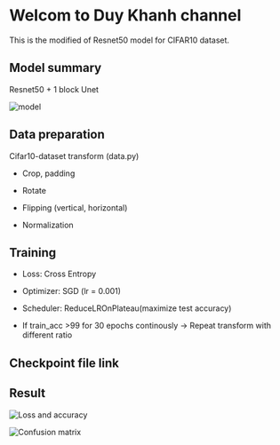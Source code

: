 # Welcom to Duy Khanh channel
This is the modified of Resnet50 model for CIFAR10 dataset.
## Model summary
Resnet50 + 1 block Unet

![model]()

## Data preparation

Cifar10-dataset transform (data.py)

* Crop, padding

* Rotate

* Flipping (vertical, horizontal)

* Normalization

## Training

* Loss: Cross Entropy

* Optimizer: SGD (lr = 0.001)

* Scheduler: ReduceLROnPlateau(maximize test accuracy)

* If train_acc >99 for 30 epochs continously -> Repeat transform with different ratio

## Checkpoint file link

## Result
![Loss and accuracy]()

![Confusion matrix]()
